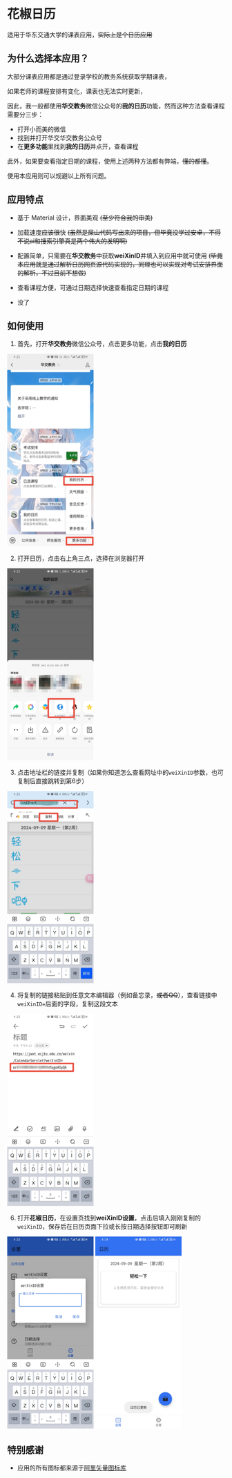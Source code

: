 # 花椒日历

适用于华东交通大学的课表应用，~~实际上是个日历应用~~

## 为什么选择本应用？

大部分课表应用都是通过登录学校的教务系统获取学期课表，

如果老师的课程安排有变化，课表也无法实时更新，

因此，我一般都使用**华交教务**微信公众号的**我的日历**功能，然而这种方法查看课程需要分三步：

- 打开小而美的微信
- 找到并打开华交华交教务公众号
- 在**更多功能**里找到**我的日历**并点开，查看课程

此外，如果要查看指定日期的课程，使用上述两种方法都有弊端，~~懂的都懂~~。

使用本应用则可以规避以上所有问题。

## 应用特点

- 基于 Material 设计，界面美观  ~~(至少符合我的审美)~~

- 加载速度~~应该很~~快  ~~(虽然是屎山代码写出来的项目，但毕竟没学过安卓，不得不说ai和搜索引擎真是两个伟大的发明啊)~~
- 配置简单，只需要在**华交教务**中获取**weiXinID**并填入到应用中就可使用  ~~(毕竟本应用就是通过解析日历网页源代码实现的，同理也可以实现对考试安排界面的解析，不过目前不想做)~~

- 查看课程方便，可通过日期选择快速查看指定日期的课程

- 没了

## 如何使用

1. 首先，打开**华交教务**微信公众号，点击更多功能，点击**我的日历**

<img src="./screenshots/1.jpg" alt="步骤1" style="width: 200px; height: auto;" />

2. 打开日历，点击右上角三点，选择在浏览器打开

<img src="./screenshots/2.jpg" alt="步骤2" style="width: 200px; height: auto;" />

3. 点击地址栏的链接并复制（如果你知道怎么查看网址中的`weiXinID`参数，也可复制后直接跳转到第6步）

<img src="./screenshots/3.jpg" alt="步骤3" style="width: 200px; height: auto;" />

4. 将复制的链接粘贴到任意文本编辑器（例如备忘录，~~或者QQ~~），查看链接中`weiXinID=`后面的字段，复制这段文本

<img src="./screenshots/4.jpg" alt="步骤4" style="width: 200px; height: auto;" />

6. 打开**花椒日历**，在设置页找到**weiXinID设置**，点击后填入刚刚复制的`weiXinID`，保存后在日历页面下拉或长按日期选择按钮即可刷新

<img src="./screenshots/5.jpg" alt="步骤5" style="width: 200px; height: auto;" />


<img src="./screenshots/6.jpg" alt="步骤6" style="width: 200px; height: auto;" />

## 特别感谢
- 应用的所有图标都来源于[阿里矢量图标库](https://www.iconfont.cn/)
